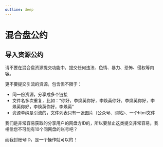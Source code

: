 ```yaml
---
outline: deep
---
```



# 混合盘公约


## 导入资源公约


请不要在混合盘资源提交功能中，提交任何违法、色情、暴力、恐怖、侵权等内容。

更不要提交引流的资源，包含但不限于：

- 同一份资源，分享成多个链接
- 文件名多次重复，比如：“你好，李焕英你好，李焕英你好，李焕英你好，李焕英你好，李焕英你好，李焕英”
- 资源单纯是引流的，文件列表只有一张图片（公众号、网站）、一个html文件

我们是非常容易获取的分享用户的网盘方ID的，所以要禁止这类提交非常容易，我相信您不可能有10个同网盘的账号吧？

而我封账号ID，是一个操作就可以的！